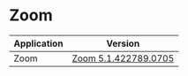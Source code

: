 # Zoom

|  Application | Version    |
|--------------|------------|
| Zoom | [Zoom 5.1.422789.0705](./Zoom-5.1.422789.0705)|
